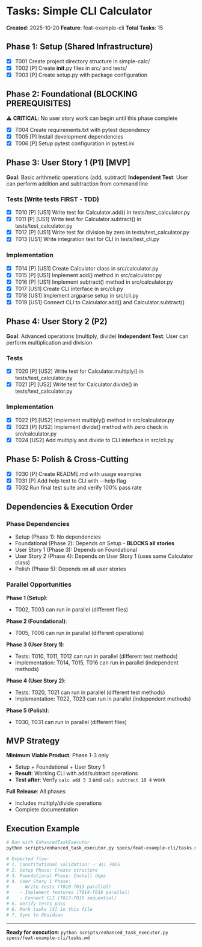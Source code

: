 # Tasks: Simple CLI Calculator

**Created**: 2025-10-20
**Feature**: feat-example-cli
**Total Tasks**: 15

## Phase 1: Setup (Shared Infrastructure)

- [X] T001 Create project directory structure in simple-calc/
- [X] T002 [P] Create __init__.py files in src/ and tests/
- [X] T003 [P] Create setup.py with package configuration

## Phase 2: Foundational (BLOCKING PREREQUISITES)

⚠️ **CRITICAL**: No user story work can begin until this phase complete

- [X] T004 Create requirements.txt with pytest dependency
- [X] T005 [P] Install development dependencies
- [X] T006 [P] Setup pytest configuration in pytest.ini

## Phase 3: User Story 1 (P1) [MVP]

**Goal**: Basic arithmetic operations (add, subtract)
**Independent Test**: User can perform addition and subtraction from command line

### Tests (Write tests FIRST - TDD)

- [X] T010 [P] [US1] Write test for Calculator.add() in tests/test_calculator.py
- [X] T011 [P] [US1] Write test for Calculator.subtract() in tests/test_calculator.py
- [X] T012 [P] [US1] Write test for division by zero in tests/test_calculator.py
- [X] T013 [US1] Write integration test for CLI in tests/test_cli.py

### Implementation

- [X] T014 [P] [US1] Create Calculator class in src/calculator.py
- [X] T015 [P] [US1] Implement add() method in src/calculator.py
- [X] T016 [P] [US1] Implement subtract() method in src/calculator.py
- [X] T017 [US1] Create CLI interface in src/cli.py
- [X] T018 [US1] Implement argparse setup in src/cli.py
- [X] T019 [US1] Connect CLI to Calculator.add() and Calculator.subtract()

## Phase 4: User Story 2 (P2)

**Goal**: Advanced operations (multiply, divide)
**Independent Test**: User can perform multiplication and division

### Tests

- [X] T020 [P] [US2] Write test for Calculator.multiply() in tests/test_calculator.py
- [X] T021 [P] [US2] Write test for Calculator.divide() in tests/test_calculator.py

### Implementation

- [X] T022 [P] [US2] Implement multiply() method in src/calculator.py
- [X] T023 [P] [US2] Implement divide() method with zero check in src/calculator.py
- [X] T024 [US2] Add multiply and divide to CLI interface in src/cli.py

## Phase 5: Polish & Cross-Cutting

- [X] T030 [P] Create README.md with usage examples
- [X] T031 [P] Add help text to CLI with --help flag
- [X] T032 Run final test suite and verify 100% pass rate

## Dependencies & Execution Order

### Phase Dependencies
- Setup (Phase 1): No dependencies
- Foundational (Phase 2): Depends on Setup - **BLOCKS all stories**
- User Story 1 (Phase 3): Depends on Foundational
- User Story 2 (Phase 4): Depends on User Story 1 (uses same Calculator class)
- Polish (Phase 5): Depends on all user stories

### Parallel Opportunities

**Phase 1 (Setup)**:
- T002, T003 can run in parallel (different files)

**Phase 2 (Foundational)**:
- T005, T006 can run in parallel (different operations)

**Phase 3 (User Story 1)**:
- Tests: T010, T011, T012 can run in parallel (different test methods)
- Implementation: T014, T015, T016 can run in parallel (independent methods)

**Phase 4 (User Story 2)**:
- Tests: T020, T021 can run in parallel (different test methods)
- Implementation: T022, T023 can run in parallel (independent methods)

**Phase 5 (Polish)**:
- T030, T031 can run in parallel (different files)

## MVP Strategy

**Minimum Viable Product**: Phase 1-3 only
- Setup + Foundational + User Story 1
- **Result**: Working CLI with add/subtract operations
- **Test after**: Verify `calc add 5 3` and `calc subtract 10 4` work

**Full Release**: All phases
- Includes multiply/divide operations
- Complete documentation

## Execution Example

```bash
# Run with EnhancedTaskExecutor
python scripts/enhanced_task_executor.py specs/feat-example-cli/tasks.md

# Expected flow:
# 1. Constitutional validation: ✅ ALL PASS
# 2. Setup Phase: Create structure
# 3. Foundational Phase: Install deps
# 4. User Story 1 Phase:
#    - Write tests (T010-T013 parallel)
#    - Implement features (T014-T016 parallel)
#    - Connect CLI (T017-T019 sequential)
# 5. Verify tests pass
# 6. Mark tasks [X] in this file
# 7. Sync to Obsidian
```

---

**Ready for execution**: `python scripts/enhanced_task_executor.py specs/feat-example-cli/tasks.md`
